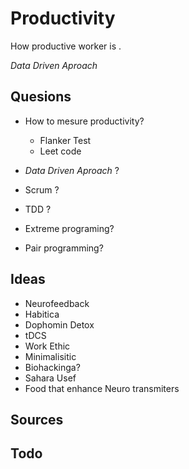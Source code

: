 # Productivity 

How productive worker is .

*Data Driven Aproach* 

## Quesions

- How to mesure productivity? 
    - Flanker Test
    - Leet code
    	
-  *Data Driven Aproach* ?
-  Scrum  ? 
- TDD ? 
- Extreme programing?
- Pair programming?



## Ideas

- Neurofeedback
- Habitica
- Dophomin Detox
- tDCS
- Work Ethic 
- Minimalisitic
- Biohackinga?
- Sahara Usef 
- Food that enhance Neuro transmiters


## Sources

## Todo

